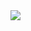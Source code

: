 <img src="https://img.freepik.com/free-photo/programming-background-collage_23-2149901771.jpg?t=st=1709176255~exp=1709179855~hmac=60649a4df7a7c3d387a57efc74daaa7812edc439061eb7f36d30a9522fdc2df2&w=900">
